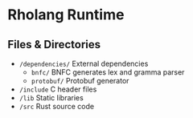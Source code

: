# Rholang Runtime

## Files & Directories

* `/dependencies/` External dependencies
  * `bnfc/` BNFC generates lex and gramma parser
  * `protobuf/` Protobuf generator
* `/include` C header files
* `/lib` Static libraries
* `/src` Rust source code